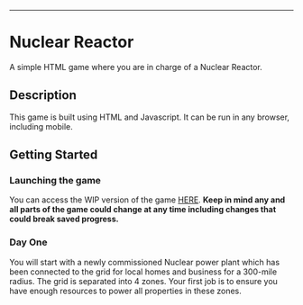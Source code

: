 -------------------------------------------------------------------------------------------------------------------------

# Nuclear Reactor

A simple HTML game where you are in charge of a Nuclear Reactor.


## Description

This game is built using HTML and Javascript. It can be run in any browser, including mobile.


## Getting Started

### Launching the game

You can access the WIP version of the game [HERE](https://rebel-semiconductor.github.io/Nuclear_Reactor/NuclearReactor/). **Keep in mind any and all parts of the game could change at any time including changes that could break saved progress.**

### Day One

You will start with a newly commissioned Nuclear power plant which has been connected to the grid for local homes and business for a 300-mile radius.
The grid is separated into 4 zones. Your first job is to ensure you have enough resources to power all properties in these zones.
